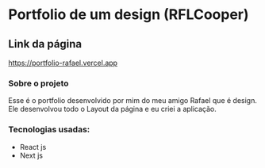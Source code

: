 # Portfolio de um design (RFLCooper)

## Link da página
https://portfolio-rafael.vercel.app

### Sobre o projeto
Esse é o portfolio desenvolvido por mim do meu amigo Rafael que é design. Ele desenvolvou todo o Layout da página e eu criei a aplicação.

### Tecnologias usadas:
* React js
* Next js
